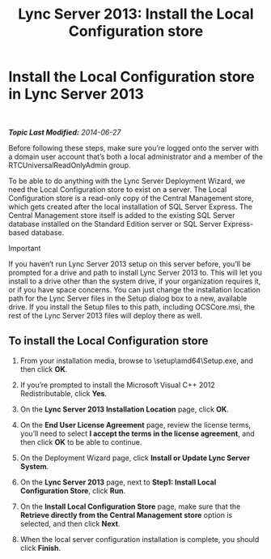 ﻿---
title: 'Lync Server 2013: Install the Local Configuration store'
TOCTitle: Install the Local Configuration store
ms:assetid: b563030d-d338-411f-9611-28d5eb4b3238
ms:mtpsurl: https://technet.microsoft.com/en-us/library/Gg412874(v=OCS.15)
ms:contentKeyID: 48185180
ms.date: 06/28/2014
mtps_version: v=OCS.15
---

<div data-xmlns="http://www.w3.org/1999/xhtml">

<div class="topic" data-xmlns="http://www.w3.org/1999/xhtml" data-msxsl="urn:schemas-microsoft-com:xslt" data-cs="http://msdn.microsoft.com/en-us/">

<div data-asp="http://msdn2.microsoft.com/asp">

# Install the Local Configuration store in Lync Server 2013

</div>

<div id="mainSection">

<div id="mainBody">

<span> </span>

_**Topic Last Modified:** 2014-06-27_

Before following these steps, make sure you’re logged onto the server with a domain user account that’s both a local administrator and a member of the RTCUniversalReadOnlyAdmin group.

To be able to do anything with the Lync Server Deployment Wizard, we need the Local Configuration store to exist on a server. The Local Configuration store is a read-only copy of the Central Management store, which gets created after the local installation of SQL Server Express. The Central Management store itself is added to the existing SQL Server database installed on the Standard Edition server or SQL Server Express-based database.

<div>


> [!IMPORTANT]  
> If you haven’t run Lync Server 2013 setup on this server before, you’ll be prompted for a drive and path to install Lync Server 2013 to. This will let you install to a drive other than the system drive, if your organization requires it, or if you have space concerns. You can just change the installation location path for the Lync Server files in the Setup dialog box to a new, available drive. If you install the Setup files to this path, including OCSCore.msi, the rest of the Lync Server 2013 files will deploy there as well.



</div>

<div>

## To install the Local Configuration store

1.  From your installation media, browse to \\setup\\amd64\\Setup.exe, and then click **OK**.

2.  If you’re prompted to install the Microsoft Visual C++ 2012 Redistributable, click **Yes**.

3.  On the **Lync Server 2013 Installation Location** page, click **OK**.

4.  On the **End User License Agreement** page, review the license terms, you’ll need to select **I accept the terms in the license agreement**, and then click **OK** to be able to continue.

5.  On the Deployment Wizard page, click **Install or Update Lync Server System**.

6.  On the **Lync Server 2013** page, next to **Step1: Install Local Configuration Store**, click **Run**.

7.  On the **Install Local Configuration Store** page, make sure that the **Retrieve directly from the Central Management store** option is selected, and then click **Next**.

8.  When the local server configuration installation is complete, you should click **Finish**.

</div>

</div>

<span> </span>

</div>

</div>

</div>

